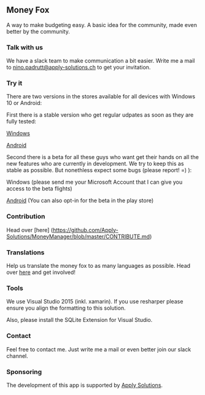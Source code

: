 ## Money Fox
A way to make budgeting easy. A basic idea for the community, made even better by the community.

### Talk with us
We have a slack team to make communication a bit easier. Write me a mail to nino.padrutt@apply-solutions.ch to get your invitation.

### Try it

There are two versions in the stores available for all devices with Windows 10 or Android:

First there is a stable version who get regular udpates as soon as they are fully tested:

[Windows](https://www.microsoft.com/store/apps/9nblggh6ck9d)

[Android](https://play.google.com/store/apps/details?id=com.applysolutions.moneyfox)

Second there is a beta for all these guys who want get their hands on all the new features who are currently in development. We try to keep this as stable as possible. But nonethless expect some bugs (please report! =) ):

Windows (please send me your Microsoft Account that I can give you access to the beta flights)

[Android](https://play.google.com/apps/testing/com.applysolutions.moneyfox)
(You can also opt-in for the beta in the play store)


### Contribution

Head over [here] (https://github.com/Apply-Solutions/MoneyManager/blob/master/CONTRIBUTE.md)

### Translations

Help us translate the money fox to as many languages as possible. Head over [here](https://crowdin.com/project/money-fox) and get involved!

### Tools
We use Visual Studio 2015 (inkl. xamarin). If you use resharper please ensure you align the formatting to this solution.

Also, please install the SQLite Extension for Visual Studio.

### Contact
Feel free to contact me. Just write me a mail or even better join our slack channel.

### Sponsoring
The development of this app is supported by [Apply Solutions](http://www.apply-solutions.ch/).
